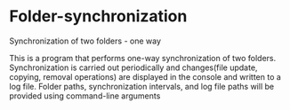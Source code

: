 # Folder-synchronization
Synchronization of two folders - one way

This is a program that performs one-way synchronization of two folders.
  Synchronization is carried out periodically and changes(file update, copying, removal operations) are displayed in the console and written to a log file.
  Folder paths, synchronization intervals, and log file paths will be provided using command-line arguments
